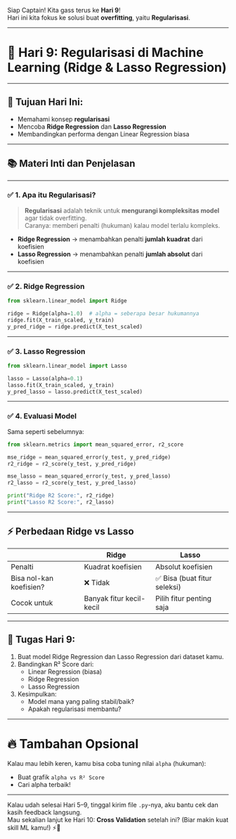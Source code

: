 Siap Captain! Kita gass terus ke **Hari 9**!  
Hari ini kita fokus ke solusi buat **overfitting**, yaitu **Regularisasi**.

---

# 📅 **Hari 9: Regularisasi di Machine Learning (Ridge & Lasso Regression)**

---

## 🎯 Tujuan Hari Ini:
- Memahami konsep **regularisasi**
- Mencoba **Ridge Regression** dan **Lasso Regression**
- Membandingkan performa dengan Linear Regression biasa

---

## 📚 Materi Inti dan Penjelasan

---

### ✅ 1. Apa itu Regularisasi?
> **Regularisasi** adalah teknik untuk **mengurangi kompleksitas model** agar tidak overfitting.  
Caranya: memberi penalti (hukuman) kalau model terlalu kompleks.

- **Ridge Regression** → menambahkan penalti **jumlah kuadrat** dari koefisien
- **Lasso Regression** → menambahkan penalti **jumlah absolut** dari koefisien

---

### ✅ 2. Ridge Regression
```python
from sklearn.linear_model import Ridge

ridge = Ridge(alpha=1.0)  # alpha = seberapa besar hukumannya
ridge.fit(X_train_scaled, y_train)
y_pred_ridge = ridge.predict(X_test_scaled)
```

---

### ✅ 3. Lasso Regression
```python
from sklearn.linear_model import Lasso

lasso = Lasso(alpha=0.1)
lasso.fit(X_train_scaled, y_train)
y_pred_lasso = lasso.predict(X_test_scaled)
```

---

### ✅ 4. Evaluasi Model
Sama seperti sebelumnya:
```python
from sklearn.metrics import mean_squared_error, r2_score

mse_ridge = mean_squared_error(y_test, y_pred_ridge)
r2_ridge = r2_score(y_test, y_pred_ridge)

mse_lasso = mean_squared_error(y_test, y_pred_lasso)
r2_lasso = r2_score(y_test, y_pred_lasso)

print("Ridge R2 Score:", r2_ridge)
print("Lasso R2 Score:", r2_lasso)
```

---

## ⚡ Perbedaan Ridge vs Lasso

|               | Ridge                        | Lasso                     |
|---------------|-------------------------------|----------------------------|
| Penalti       | Kuadrat koefisien              | Absolut koefisien          |
| Bisa nol-kan koefisien? | ❌ Tidak | ✅ Bisa (buat fitur seleksi) |
| Cocok untuk   | Banyak fitur kecil-kecil       | Pilih fitur penting saja   |

---

## 🧪 Tugas Hari 9:

1. Buat model Ridge Regression dan Lasso Regression dari dataset kamu.
2. Bandingkan R² Score dari:
   - Linear Regression (biasa)
   - Ridge Regression
   - Lasso Regression
3. Kesimpulkan:
   - Model mana yang paling stabil/baik?
   - Apakah regularisasi membantu?

---

# 🔥 Tambahan Opsional
Kalau mau lebih keren, kamu bisa coba tuning nilai `alpha` (hukuman):
- Buat grafik `alpha vs R² Score`
- Cari alpha terbaik!

---

Kalau udah selesai Hari 5–9, tinggal kirim file `.py`-nya, aku bantu cek dan kasih feedback langsung.  
Mau sekalian lanjut ke Hari 10: **Cross Validation** setelah ini? (Biar makin kuat skill ML kamu!) ⚡🚀